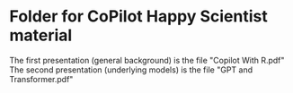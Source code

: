 # Folder for CoPilot Happy Scientist material 

The first presentation (general background) is the file "Copilot With R.pdf"
The second presentation (underlying models) is the file "GPT and Transformer.pdf"
